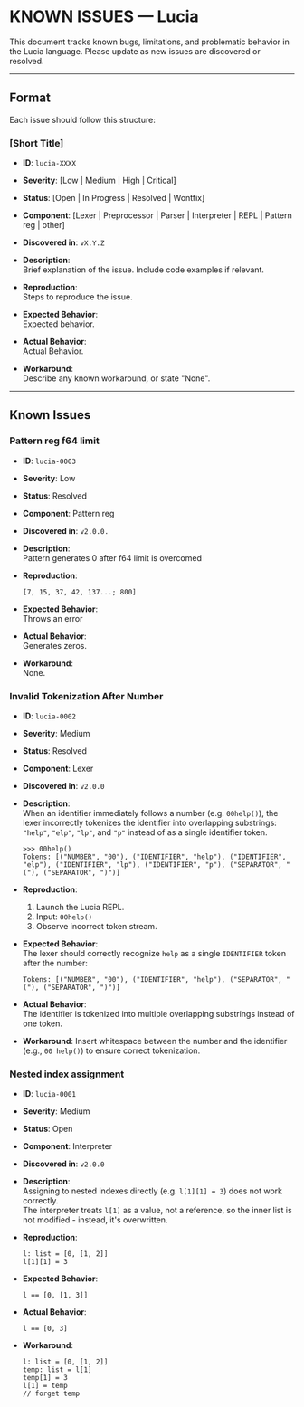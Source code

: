 # KNOWN ISSUES — Lucia

This document tracks known bugs, limitations, and problematic behavior in the Lucia language. Please update as new issues are discovered or resolved.

---

## Format  
Each issue should follow this structure:

### [Short Title]
- **ID**: `lucia-XXXX`  
- **Severity**: [Low | Medium | High | Critical]  
- **Status**: [Open | In Progress | Resolved | Wontfix]  
- **Component**: [Lexer | Preprocessor | Parser | Interpreter | REPL | Pattern reg | other]  
- **Discovered in**: `vX.Y.Z`

- **Description**:  
  Brief explanation of the issue. Include code examples if relevant.

- **Reproduction**:  
  Steps to reproduce the issue.

- **Expected Behavior**:  
  Expected behavior.

- **Actual Behavior**:  
  Actual Behavior.

- **Workaround**:  
  Describe any known workaround, or state "None".

---

## Known Issues

### Pattern reg f64 limit
- **ID**: `lucia-0003`  
- **Severity**: Low  
- **Status**: Resolved  
- **Component**: Pattern reg  
- **Discovered in**: `v2.0.0.`

- **Description**:  
  Pattern generates 0 after f64 limit is overcomed

- **Reproduction**:  
  ```lucia
  [7, 15, 37, 42, 137...; 800]
  ```

- **Expected Behavior**:  
  Throws an error

- **Actual Behavior**:  
  Generates zeros.

- **Workaround**:  
  None.

### Invalid Tokenization After Number  
- **ID**: `lucia-0002`  
- **Severity**: Medium  
- **Status**: Resolved  
- **Component**: Lexer  
- **Discovered in**: `v2.0.0`

- **Description**:  
  When an identifier immediately follows a number (e.g. `00help()`), the lexer incorrectly tokenizes the identifier into overlapping substrings: `"help"`, `"elp"`, `"lp"`, and `"p"` instead of as a single identifier token.

  ```lucia-repl
  >>> 00help()
  Tokens: [("NUMBER", "00"), ("IDENTIFIER", "help"), ("IDENTIFIER", "elp"), ("IDENTIFIER", "lp"), ("IDENTIFIER", "p"), ("SEPARATOR", "("), ("SEPARATOR", ")")]
  ```

- **Reproduction**:
  1. Launch the Lucia REPL.
  2. Input: `00help()`
  3. Observe incorrect token stream.

- **Expected Behavior**:  
  The lexer should correctly recognize `help` as a single `IDENTIFIER` token after the number:

  ```lucia-repl
  Tokens: [("NUMBER", "00"), ("IDENTIFIER", "help"), ("SEPARATOR", "("), ("SEPARATOR", ")")]
  ```

- **Actual Behavior**:  
  The identifier is tokenized into multiple overlapping substrings instead of one token.

- **Workaround**:
  Insert whitespace between the number and the identifier (e.g., `00 help()`) to ensure correct tokenization.

### Nested index assignment  
- **ID**: `lucia-0001`  
- **Severity**: Medium  
- **Status**: Open  
- **Component**: Interpreter  
- **Discovered in**: `v2.0.0`

- **Description**:  
  Assigning to nested indexes directly (e.g. `l[1][1] = 3`) does not work correctly.  
  The interpreter treats `l[1]` as a value, not a reference, so the inner list is not modified - instead, it's overwritten.

- **Reproduction**:  
  ```lucia
  l: list = [0, [1, 2]]
  l[1][1] = 3
  ```

- **Expected Behavior**:  
  ```lucia
  l == [0, [1, 3]]
  ```

- **Actual Behavior**:  
  ```lucia
  l == [0, 3]
  ```

- **Workaround**:  
  ```lucia
  l: list = [0, [1, 2]]
  temp: list = l[1]
  temp[1] = 3
  l[1] = temp
  // forget temp
  ```
